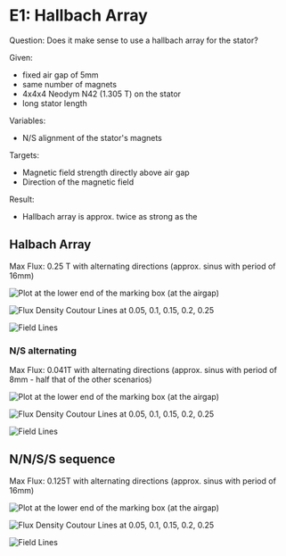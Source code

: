 # E1: Hallbach Array
Question: Does it make sense to use a hallbach array for the stator?

Given:
- fixed air gap of 5mm
- same number of magnets
- 4x4x4 Neodym N42 (1.305 T) on the stator
- long stator length

Variables:
- N/S alignment of the stator's magnets

Targets:
- Magnetic field strength directly above air gap
- Direction of the magnetic field

Result:
- Hallbach array is approx. twice as strong as the 


## Halbach Array
Max Flux: 0.25 T with alternating directions (approx. sinus with period of 16mm)

![Plot](images/2020-04-17-20-22-35.png)
at the lower end of the marking box (at the airgap)

![Flux Density](images/2020-04-17-20-27-25.png)
Coutour Lines at 0.05, 0.1, 0.15, 0.2, 0.25

![Field Lines](images/2020-04-17-22-03-18.png)

### N/S alternating
Max Flux: 0.041T with alternating directions (approx. sinus with period of 8mm - half that of the other scenarios)


![Plot](images/2020-04-17-21-48-04.png)
at the lower end of the marking box (at the airgap)

![Flux Density](images/2020-04-17-21-47-18.png)
Coutour Lines at 0.05, 0.1, 0.15, 0.2, 0.25

![Field Lines](images/2020-04-17-22-04-13.png)

## N/N/S/S sequence
Max Flux: 0.125T with alternating directions (approx. sinus with period of 16mm)

![Plot](images/2020-04-17-21-57-19.png)
at the lower end of the marking box (at the airgap)

![Flux Density](images/2020-04-17-21-55-44.png)
Coutour Lines at 0.05, 0.1, 0.15, 0.2, 0.25

![Field Lines](images/2020-04-17-22-01-41.png)